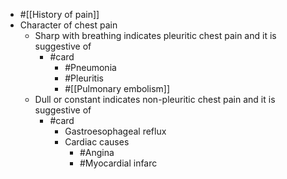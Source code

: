 - #[[History of pain]]
- Character of chest pain
	- Sharp with breathing indicates pleuritic chest pain and it is suggestive of
		- #card
			- #Pneumonia
			- #Pleuritis
			- #[[Pulmonary embolism]]
	- Dull or constant indicates non-pleuritic chest pain and it is suggestive of
		- #card
			- Gastroesophageal reflux
			- Cardiac causes
				- #Angina
				- #Myocardial infarc